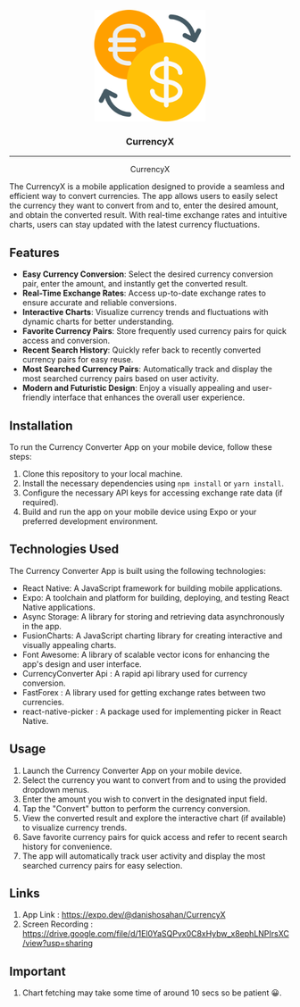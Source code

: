 <p align="center">
  <a href="" rel="noopener">
 <img width=200px height=200px src="assets\splash.png" alt="Bot logo"></a>
</p>

<h3 align="center">CurrencyX</h3>

<!-- <div align="center">

[![Status](https://img.shields.io/badge/status-active-success.svg)]()
[![Platform](https://img.shields.io/badge/platform-reddit-orange.svg)](https://www.reddit.com/user/Wordbook_Bot)
[![GitHub Issues](https://img.shields.io/github/issues/kylelobo/The-Documentation-Compendium.svg)](https://github.com/kylelobo/The-Documentation-Compendium/issues)
[![GitHub Pull Requests](https://img.shields.io/github/issues-pr/kylelobo/The-Documentation-Compendium.svg)](https://github.com/kylelobo/The-Documentation-Compendium/pulls)
[![License](https://img.shields.io/badge/license-MIT-blue.svg)](/LICENSE)

</div> -->

---

<p align="center"> 
CurrencyX

The CurrencyX is a mobile application designed to provide a seamless and efficient way to convert currencies. The app allows users to easily select the currency they want to convert from and to, enter the desired amount, and obtain the converted result. With real-time exchange rates and intuitive charts, users can stay updated with the latest currency fluctuations.

## Features

- **Easy Currency Conversion**: Select the desired currency conversion pair, enter the amount, and instantly get the converted result.
- **Real-Time Exchange Rates**: Access up-to-date exchange rates to ensure accurate and reliable conversions.
- **Interactive Charts**: Visualize currency trends and fluctuations with dynamic charts for better understanding.
- **Favorite Currency Pairs**: Store frequently used currency pairs for quick access and conversion.
- **Recent Search History**: Quickly refer back to recently converted currency pairs for easy reuse.
- **Most Searched Currency Pairs**: Automatically track and display the most searched currency pairs based on user activity.
- **Modern and Futuristic Design**: Enjoy a visually appealing and user-friendly interface that enhances the overall user experience.

## Installation

To run the Currency Converter App on your mobile device, follow these steps:

1. Clone this repository to your local machine.
2. Install the necessary dependencies using `npm install` or `yarn install`.
3. Configure the necessary API keys for accessing exchange rate data (if required).
4. Build and run the app on your mobile device using Expo or your preferred development environment.

## Technologies Used

The Currency Converter App is built using the following technologies:

- React Native: A JavaScript framework for building mobile applications.
- Expo: A toolchain and platform for building, deploying, and testing React Native applications.
- Async Storage: A library for storing and retrieving data asynchronously in the app.
- FusionCharts: A JavaScript charting library for creating interactive and visually appealing charts.
- Font Awesome: A library of scalable vector icons for enhancing the app's design and user interface.
- CurrencyConverter Api : A rapid api library used for currency conversion.
- FastForex : A library used for getting exchange rates between two currencies.
- react-native-picker : A package used for implementing picker in React Native.

## Usage

1. Launch the Currency Converter App on your mobile device.
2. Select the currency you want to convert from and to using the provided dropdown menus.
3. Enter the amount you wish to convert in the designated input field.
4. Tap the "Convert" button to perform the currency conversion.
5. View the converted result and explore the interactive chart (if available) to visualize currency trends.
6. Save favorite currency pairs for quick access and refer to recent search history for convenience.
7. The app will automatically track user activity and display the most searched currency pairs for easy selection.

## Links
1. App Link : https://expo.dev/@danishosahan/CurrencyX
2. Screen Recording : https://drive.google.com/file/d/1El0YaSQPvx0C8xHybw_x8ephLNPIrsXC/view?usp=sharing 

## Important 
1. Chart fetching may take some time of around 10 secs so be patient 😀.   

</p>


